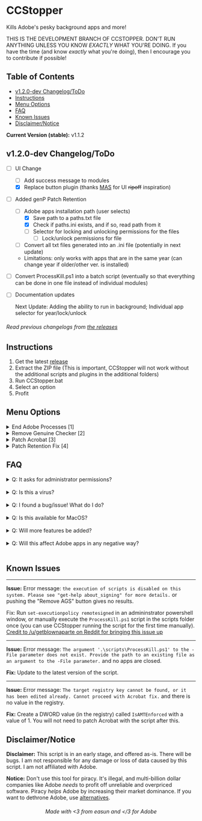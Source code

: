 # CCStopper <!-- omit in toc --> 

Kills Adobe's pesky background apps and more!

THIS IS THE DEVELOPMENT BRANCH OF CCSTOPPER. DON'T RUN ANYTHING UNLESS YOU KNOW *EXACTLY* WHAT YOU'RE DOING. If you have the time (and know *exactly* what you're doing), then I encourage you to contribute if possible!

## Table of Contents <!-- omit in toc -->
- [v1.2.0-dev Changelog/ToDo](#v120-dev-changelogtodo)
- [Instructions](#instructions)
- [Menu Options](#menu-options)
- [FAQ](#faq)
- [Known Issues](#known-issues)
- [Disclaimer/Notice](#disclaimernotice)

**Current Version (stable):** v1.1.2

## v1.2.0-dev Changelog/ToDo

- [ ] UI Change
  - [ ] Add success message to modules 
  - [x] Replace button plugin (thanks [MAS](https://github.com/massgravel/Microsoft-Activation-Scripts) for UI ~~ripoff~~ inspiration)
- [ ] Added genP Patch Retention
  - [ ] Adobe apps installation path (user selects)
    - [x] Save path to a paths.txt file
    - [x] Check if paths.ini exists, and if so, read path from it
    - [ ] Selector for locking and unlocking permissions for the files
      - [ ] Lock/unlock permissions for file
  - [ ] Convert all txt files generated into an .ini file (potentially in next update)
  - Limitations: only works with apps that are in the same year (can change year if older/other ver. is installed)
- [ ] Convert ProcessKill.ps1 into a batch script (eventually so that everything can be done in one file instead of individual modules)
- [ ] Documentation updates
  
  Next Update: Adding the ability to run in background; Individual app selector for year/lock/unlock

###### Read previous changelogs from [the releases](https://github.com/E-Soda/CCStopper/releases) <!-- omit in toc -->

## Instructions

1. Get the latest [release](https://github.com/E-Soda/CCStopper/releases)
2. Extract the ZIP file (This is important, CCStopper will not work without the additional scripts and plugins in the additional folders)
3. Run CCStopper.bat
4. Select an option
5. Profit


## Menu Options

<details>
<summary>End Adobe Processes [1]</summary>
<br>
Does what it says, all Adobe processes will be stopped.
</details>

<details>
<summary>Remove Genuine Checker [2]</summary>
<br>
Clears the AdobeGCClient (genuine checker) folder and changes its permissions so that it cannot be modified by applications.
</details>

<details>
<summary>Patch Acrobat [3]</summary>
<br>
Run "Remove AGS" before proceeding. 

This function edits the registry to patch Acrobat. Will ask if you want to create a restore point in the case that registry patching fails catastrophically. Automates <a href="https://www.reddit.com/r/GenP/wiki/redditgenpguides#wiki_guide_.2310_-_adobe_acrobat_pro_dc_.28standalone.2Fcc-less.29">this</a> guide.
</details>

<details>
<summary>Patch Retention Fix [4]</summary>
<br>
Adobe likes to mess with patched files, and this module prevents anything (even genP) from messing with the patched files.

NOTE: Make sure to patch files before running this command, or else you'll have to reset the permissions.
</details>

## FAQ

<details>
<summary>Q: It asks for administrator permissions?</summary>
<br>
A: This script needs those permissions to stop Adobe from running in the background and to delete the AdobeGCClient folder. The full source code of this script is available in this repository for auditing.</details>

<br>

<details>
<summary>Q: Is this a virus?</summary>
<br>
A: Windows might say that it is a virus, but that is a false positive. As stated above, the full source code for this script is avaliable for auditing.
</details>

<br>

<details>
<summary>Q: I found a bug/issue! What do I do?</summary>
<br>

A: Update to the latest version. If the issue presists, check the open issues and [the known issues](https://github.com/E-Soda/CCStopper/blob/main/README.md#known-issues) for any issues that I am aware of. If it's not there, open up an issue describing your problem and how to reproduce it. I'll work on it as soon as I can.

</details>

<br>

<details>
<summary>Q: Is this available for MacOS?</summary>
<br>
A: It is not currently available for MacOS, and I don't intend on porting it to MacOS. Community ports are welcome, but please credit accordingly.
</details>

<br>

<details>
<summary>Q: Will more features be added?</summary>
<br>
A: Yes! If you have any suggestions, please open an issue.
</details>
<br>

<details>
<summary>Q: Will this affect Adobe apps in any negative way?</summary>
<br>
A: No, it won't. If you do have Adobe apps (Photoshop, After Effects, etc.) open, it will close them if you decide to end Adobe processes. Other than that, everything should work normally. Please open an issue if this is not the case.
</details>
<br>

## Known Issues

---

**Issue:** Error message: `the execution of scripts is disabled on this system. Please see "get-help about_signing" for more details.` or pushing the "Remove AGS" button gives no results.

Fix: Run `set-executionpolicy remotesigned` in an admininstrator powershell window, or manually execute the `ProcessKill.ps1` script in the scripts folder once (you can use CCStopper running the script for the first time manually). [Credit to /u/getblownaparte on Reddit for bringing this issue up](https://www.reddit.com/r/GenP/comments/ndhm94/i_made_a_script_to_stop_all_adobe_background/gyb0twq?utm_source=share&utm_medium=web2x&context=3)

---

**Issue:** Error message: `The argument '.\scripts\ProcessKill.ps1' to the -File parameter does not exist. Provide the path to an existing file as an argument to the -File parameter.` and no apps are closed.

**Fix:** Update to the latest version of the script.

---

**Issue:** Error message: `The target registry key cannot be found, or it has been edited already. Cannot proceed with Acrobat fix.` and there is no value in the registry.

**Fix:** Create a DWORD value (in the registry) called `IsAMTEnforced` with a value of 1. You will not need to patch Acrobat with the script after this.

## Disclaimer/Notice

**Disclaimer:** This script is in an early stage, and offered as-is. There will be bugs. I am not responsible for any damage or loss of data caused by this script. I am not affiliated with Adobe.

**Notice:** Don't use this tool for piracy. It's illegal, and multi-billion dollar companies like Adobe _needs_ to profit off unreliable and overpriced software. Piracy _helps_ Adobe by increasing their market dominance. If you want to dethrone Adobe, use [alternatives](https://ass.easun.me).

<h6 align="center">Made with &lt;3 from easun and &lt;/3 for Adobe</h6>
